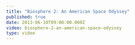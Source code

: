 ```yaml
---
title: "Biosphere 2: An American Space Odyssey"
published: true
date: 2013-06-10T09:00:00.000Z
video: biosphere-2-an-american-space-odyssey
type: video
---
```

